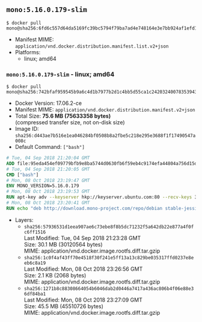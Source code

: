 ## `mono:5.16.0.179-slim`

```console
$ docker pull mono@sha256:6fd6c557d64da5169fc39bc5794f79ba7ad4e748164e3e7bb924af1efd13250c
```

-	Manifest MIME: `application/vnd.docker.distribution.manifest.list.v2+json`
-	Platforms:
	-	linux; amd64

### `mono:5.16.0.179-slim` - linux; amd64

```console
$ docker pull mono@sha256:742bfaf959545b9a6c4d1b7977b2d1c4bb5d55ca1c24203240078353943d87b4
```

-	Docker Version: 17.06.2-ce
-	Manifest MIME: `application/vnd.docker.distribution.manifest.v2+json`
-	Total Size: **75.6 MB (75633358 bytes)**  
	(compressed transfer size, not on-disk size)
-	Image ID: `sha256:d443ae7b516e1ea046284bf0508b8a2fbe5c218e295e3688f1f17490547a008c`
-	Default Command: `["bash"]`

```dockerfile
# Tue, 04 Sep 2018 21:20:04 GMT
ADD file:95eda454ef09779bfb9e8ba5744d0630fb6f59eb4c9174efa44804a756d15df3 in / 
# Tue, 04 Sep 2018 21:20:05 GMT
CMD ["bash"]
# Mon, 08 Oct 2018 23:19:47 GMT
ENV MONO_VERSION=5.16.0.179
# Mon, 08 Oct 2018 23:19:53 GMT
RUN apt-key adv --keyserver hkp://keyserver.ubuntu.com:80 --recv-keys 3FA7E0328081BFF6A14DA29AA6A19B38D3D831EF
# Mon, 08 Oct 2018 23:20:41 GMT
RUN echo "deb http://download.mono-project.com/repo/debian stable-jessie/snapshots/$MONO_VERSION main" > /etc/apt/sources.list.d/mono-official-stable.list   && apt-get update   && apt-get install -y mono-runtime   && rm -rf /var/lib/apt/lists/* /tmp/*
```

-	Layers:
	-	`sha256:57936531d1eea907ae6c73ebe8f8b5dc71232f5a642db22e877a4f0fc6ff1516`  
		Last Modified: Tue, 04 Sep 2018 21:23:28 GMT  
		Size: 30.1 MB (30120564 bytes)  
		MIME: application/vnd.docker.image.rootfs.diff.tar.gzip
	-	`sha256:1c0f4af43ff70e4518f30f241e5ff13a13c829be035317ffd0237e8eeb6c8a19`  
		Last Modified: Mon, 08 Oct 2018 23:26:56 GMT  
		Size: 2.1 KB (2068 bytes)  
		MIME: application/vnd.docker.image.rootfs.diff.tar.gzip
	-	`sha256:1271b8c88308664054b6046dab2d0446a7417a436ac806b4f06e88e36df84ba1`  
		Last Modified: Mon, 08 Oct 2018 23:27:09 GMT  
		Size: 45.5 MB (45510726 bytes)  
		MIME: application/vnd.docker.image.rootfs.diff.tar.gzip
